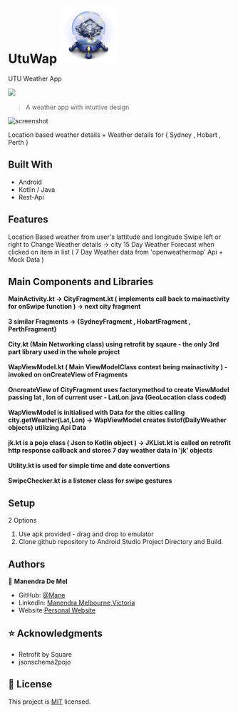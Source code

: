 #  UtuWap  ![screenshot](./app/src/main/res/drawable/utuwap.png)  
UTU Weather App

![](https://img.shields.io/badge/Code-Kotlin%2FJava-brightgreen)

> A weather app with intuitive design

![screenshot](./utuwapgif.gif)

Location based weather details + Weather details for { Sydney , Hobart , Perth }

## Built With

- Android
- Kotlin / Java
- Rest-Api

## Features

Location Based weather from user's lattitude and longitude
Swipe left or right to Change Weather details -> city
15 Day Weather Forecast when clicked on item in list ( 7 Day Weather data from 'openweathermap' Api + Mock Data )


## Main Components and Libraries

**MainActivity.kt -> CityFragment.kt ( implements call back to mainactivity for onSwipe function ) -> next city fragment**<br/><br/>
**3 similar Fragments -> {SydneyFragment , HobartFragment , PerthFragment}**<br/><br/>
**City.kt (Main Networking class) using retrofit by sqaure - the only 3rd part library used in the whole project**<br/><br/>
**WapViewModel.kt ( Main ViewModelClass context being mainactivity ) - invoked on onCreateView of Fragments**<br/><br/>
**OncreateView of CityFragment uses factorymethod to create ViewModel passing lat , lon of current user - LatLon.java (GeoLocation class coded)**<br/><br/>
**WapViewModel is initialised with Data for the cities calling city.getWeather(Lat,Lon) -> WapViewModel creates listof(DailyWeather objects) utilizing Api Data**<br/><br/>
**jk.kt is a pojo class ( Json to Kotlin object ) -> JKList.kt is called on retrofit http response callback and stores 7 day weather data in 'jk' objects**<br/><br/>
**Utility.kt is used for simple time and date convertions**<br/><br/>
**SwipeChecker.kt is a listener class for swipe gestures**


## Setup

2 Options
1. Use apk provided - drag and drop to emulator 
2. Clone github repository to Android Studio Project Directory and Build.




## Authors

👤 **Manendra De Mel**

- GitHub: [@Mane](https://github.com/ManendraDeMel)
- LinkedIn: [Manendra Melbourne,Victoria](https://www.linkedin.com/in/manendra-de-mel)
- Website:[Personal Website](https://mnc22.com)

## ⭐️ Acknowledgments

- Retrofit by Square
- jsonschema2pojo

## 📝 License

This project is [MIT](lic.url) licensed.


